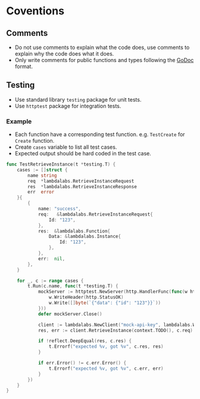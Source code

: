 # Coventions

## Comments

- Do not use comments to explain what the code does, use comments to explain why the code does what it does.
- Only write comments for public functions and types following the [GoDoc](https://blog.golang.org/godoc-documenting-go-code) format.

## Testing

- Use standard library `testing` package for unit tests.
- Use `httptest` package for integration tests.

### Example

- Each function have a corresponding test function. e.g. `TestCreate` for `Create` function.
- Create `cases` variable to list all test cases.
- Expected output should be hard coded in the test case.

```go
func TestRetrieveInstance(t *testing.T) {
    cases := []struct {
        name string
        req  *lambdalabs.RetrieveInstanceRequest
        res  *lambdalabs.RetrieveInstanceResponse
        err  error
    }{
        {
            name: "success",
            req:   &lambdalabs.RetrieveInstanceRequest{
                Id: "123",
            },
            res:  &lambdalabs.Function{
                Data: &lambdalabs.Instance{
                    Id: "123",
                },
            },
            err:  nil,
        },
    }

    for _, c := range cases {
        t.Run(c.name, func(t *testing.T) {
            mockServer := httptest.NewServer(http.HandlerFunc(func(w http.ResponseWriter, r *http.Request) {
                w.WriteHeader(http.StatusOK)
                w.Write([]byte(`{"data": {"id": "123"}}`))
            }))
            defer mockServer.Close()

            client := lambdalabs.NewClient("mock-api-key", lambdalabs.WithBaseURL(mockServer.URL))
            res, err := client.RetrieveInstance(context.TODO(), c.req)

            if !reflect.DeepEqual(res, c.res) {
                t.Errorf("expected %v, got %v", c.res, res)
            }

            if err.Error() != c.err.Error() {
                t.Errorf("expected %v, got %v", c.err, err)
            }
        })
    }
}
```
